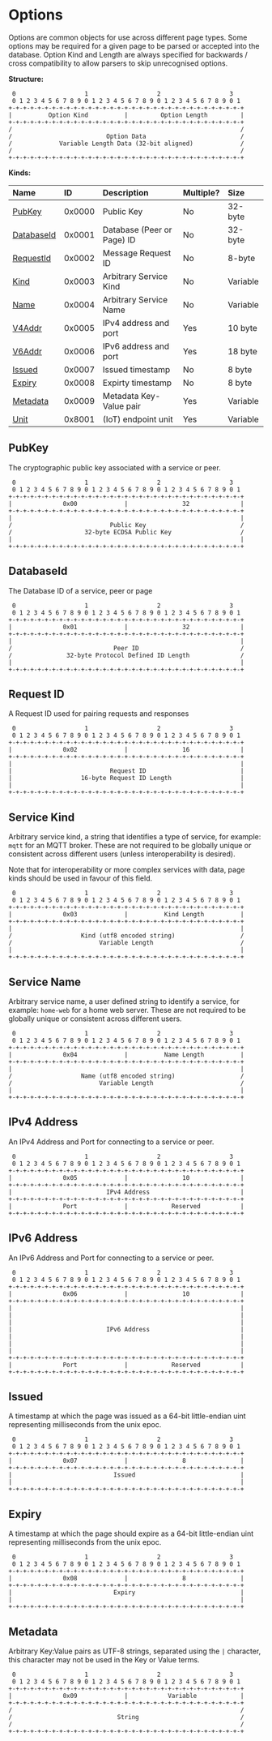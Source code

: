 # Options

Options are common objects for use across different page types. Some options may be required for a given page to be parsed or accepted into the database. Option Kind and Length are always specified for backwards / cross compatibility to allow parsers to skip unrecognised options.

**Structure:**

```text
 0                   1                   2                   3
 0 1 2 3 4 5 6 7 8 9 0 1 2 3 4 5 6 7 8 9 0 1 2 3 4 5 6 7 8 9 0 1
+-+-+-+-+-+-+-+-+-+-+-+-+-+-+-+-+-+-+-+-+-+-+-+-+-+-+-+-+-+-+-+-+
|          Option Kind          |         Option Length         |
+-+-+-+-+-+-+-+-+-+-+-+-+-+-+-+-+-+-+-+-+-+-+-+-+-+-+-+-+-+-+-+-+
/                                                               /
/                          Option Data                          /
/             Variable Length Data (32-bit aligned)             /
/                                                               /
+-+-+-+-+-+-+-+-+-+-+-+-+-+-+-+-+-+-+-+-+-+-+-+-+-+-+-+-+-+-+-+-+
```

**Kinds:**

| Name | ID | Description | Multiple? | Size |
| :--- | :--- | :--- | :--- | :--- |
| [PubKey](options.md#pubkey) | 0x0000 | Public Key | No | 32-byte |
| [DatabaseId](options.md#databaseid) | 0x0001 | Database \(Peer or Page\) ID | No | 32-byte |
| [RequestId](options.md#request-id) | 0x0002 | Message Request ID | No | 8-byte |
| [Kind](options.md#service-kind) | 0x0003 | Arbitrary Service Kind | No | Variable |
| [Name](options.md#service-name) | 0x0004 | Arbitrary Service Name | No | Variable |
| [V4Addr](options.md#ipv4-address) | 0x0005 | IPv4 address and port | Yes | 10 byte |
| [V6Addr](options.md#ipv6-address) | 0x0006 | IPv6 address and port | Yes | 18 byte |
| [Issued](options.md#issued) | 0x0007 | Issued timestamp | No | 8 byte |
| [Expiry](options.md#expiry) | 0x0008 | Expirty timestamp | No | 8 byte |
| [Metadata](options.md#metadata) | 0x0009 | Metadata Key-Value pair | Yes | Variable |
| [Unit](../applications/iot.md#options) | 0x8001 | \(IoT\) endpoint unit | Yes | Variable |

## PubKey

The cryptographic public key associated with a service or peer.

```text
 0                   1                   2                   3
 0 1 2 3 4 5 6 7 8 9 0 1 2 3 4 5 6 7 8 9 0 1 2 3 4 5 6 7 8 9 0 1
+-+-+-+-+-+-+-+-+-+-+-+-+-+-+-+-+-+-+-+-+-+-+-+-+-+-+-+-+-+-+-+-+
|              0x00             |               32              |
+-+-+-+-+-+-+-+-+-+-+-+-+-+-+-+-+-+-+-+-+-+-+-+-+-+-+-+-+-+-+-+-+
|                                                               |
/                           Public Key                          /
/                    32-byte ECDSA Public Key                   /
|                                                               |
+-+-+-+-+-+-+-+-+-+-+-+-+-+-+-+-+-+-+-+-+-+-+-+-+-+-+-+-+-+-+-+-+
```

## DatabaseId

The Database ID of a service, peer or page

```text
 0                   1                   2                   3
 0 1 2 3 4 5 6 7 8 9 0 1 2 3 4 5 6 7 8 9 0 1 2 3 4 5 6 7 8 9 0 1
+-+-+-+-+-+-+-+-+-+-+-+-+-+-+-+-+-+-+-+-+-+-+-+-+-+-+-+-+-+-+-+-+
|              0x01             |               32              |
+-+-+-+-+-+-+-+-+-+-+-+-+-+-+-+-+-+-+-+-+-+-+-+-+-+-+-+-+-+-+-+-+
|                                                               |
/                            Peer ID                            /
/               32-byte Protocol Defined ID Length              /
|                                                               |
+-+-+-+-+-+-+-+-+-+-+-+-+-+-+-+-+-+-+-+-+-+-+-+-+-+-+-+-+-+-+-+-+
```

## Request ID

A Request ID used for pairing requests and responses

```text
 0                   1                   2                   3
 0 1 2 3 4 5 6 7 8 9 0 1 2 3 4 5 6 7 8 9 0 1 2 3 4 5 6 7 8 9 0 1
+-+-+-+-+-+-+-+-+-+-+-+-+-+-+-+-+-+-+-+-+-+-+-+-+-+-+-+-+-+-+-+-+
|              0x02             |               16              |
+-+-+-+-+-+-+-+-+-+-+-+-+-+-+-+-+-+-+-+-+-+-+-+-+-+-+-+-+-+-+-+-+
|                                                               |
|                           Request ID                          |
|                   16-byte Request ID Length                   |
|                                                               |
+-+-+-+-+-+-+-+-+-+-+-+-+-+-+-+-+-+-+-+-+-+-+-+-+-+-+-+-+-+-+-+-+
```

## Service Kind

Arbitrary service kind, a string that identifies a type of service, for example: `mqtt` for an MQTT broker. These are not required to be globally unique or consistent across different users \(unless interoperability is desired\).

Note that for interoperability or more complex services with data, page kinds should be used in favour of this field.

```text
 0                   1                   2                   3
 0 1 2 3 4 5 6 7 8 9 0 1 2 3 4 5 6 7 8 9 0 1 2 3 4 5 6 7 8 9 0 1
+-+-+-+-+-+-+-+-+-+-+-+-+-+-+-+-+-+-+-+-+-+-+-+-+-+-+-+-+-+-+-+-+
|              0x03             |          Kind Length          |
+-+-+-+-+-+-+-+-+-+-+-+-+-+-+-+-+-+-+-+-+-+-+-+-+-+-+-+-+-+-+-+-+
|                                                               |
/                   Kind (utf8 encoded string)                  /
/                        Variable Length                        /
|                                                               |
+-+-+-+-+-+-+-+-+-+-+-+-+-+-+-+-+-+-+-+-+-+-+-+-+-+-+-+-+-+-+-+-+
```

## Service Name

Arbitrary service name, a user defined string to identify a service, for example: `home-web` for a home web server. These are not required to be globally unique or consistent across different users.

```text
 0                   1                   2                   3
 0 1 2 3 4 5 6 7 8 9 0 1 2 3 4 5 6 7 8 9 0 1 2 3 4 5 6 7 8 9 0 1
+-+-+-+-+-+-+-+-+-+-+-+-+-+-+-+-+-+-+-+-+-+-+-+-+-+-+-+-+-+-+-+-+
|              0x04             |          Name Length          |
+-+-+-+-+-+-+-+-+-+-+-+-+-+-+-+-+-+-+-+-+-+-+-+-+-+-+-+-+-+-+-+-+
|                                                               |
/                   Name (utf8 encoded string)                  /
/                        Variable Length                        /
|                                                               |
+-+-+-+-+-+-+-+-+-+-+-+-+-+-+-+-+-+-+-+-+-+-+-+-+-+-+-+-+-+-+-+-+
```

## IPv4 Address

An IPv4 Address and Port for connecting to a service or peer.

```text
 0                   1                   2                   3
 0 1 2 3 4 5 6 7 8 9 0 1 2 3 4 5 6 7 8 9 0 1 2 3 4 5 6 7 8 9 0 1
+-+-+-+-+-+-+-+-+-+-+-+-+-+-+-+-+-+-+-+-+-+-+-+-+-+-+-+-+-+-+-+-+
|              0x05             |               10              |
+-+-+-+-+-+-+-+-+-+-+-+-+-+-+-+-+-+-+-+-+-+-+-+-+-+-+-+-+-+-+-+-+
|                          IPv4 Address                         |
+-+-+-+-+-+-+-+-+-+-+-+-+-+-+-+-+-+-+-+-+-+-+-+-+-+-+-+-+-+-+-+-+
|              Port             |            Reserved           |
+-+-+-+-+-+-+-+-+-+-+-+-+-+-+-+-+-+-+-+-+-+-+-+-+-+-+-+-+-+-+-+-+
```

## IPv6 Address

An IPv6 Address and Port for connecting to a service or peer.

```text
 0                   1                   2                   3
 0 1 2 3 4 5 6 7 8 9 0 1 2 3 4 5 6 7 8 9 0 1 2 3 4 5 6 7 8 9 0 1
+-+-+-+-+-+-+-+-+-+-+-+-+-+-+-+-+-+-+-+-+-+-+-+-+-+-+-+-+-+-+-+-+
|              0x06             |               10              |
+-+-+-+-+-+-+-+-+-+-+-+-+-+-+-+-+-+-+-+-+-+-+-+-+-+-+-+-+-+-+-+-+
|                                                               |
|                                                               |
|                                                               |
|                          IPv6 Address                         |
|                                                               |
|                                                               |
|                                                               |
+-+-+-+-+-+-+-+-+-+-+-+-+-+-+-+-+-+-+-+-+-+-+-+-+-+-+-+-+-+-+-+-+
|              Port             |            Reserved           |
+-+-+-+-+-+-+-+-+-+-+-+-+-+-+-+-+-+-+-+-+-+-+-+-+-+-+-+-+-+-+-+-+
```

## Issued

A timestamp at which the page was issued as a 64-bit little-endian uint representing milliseconds from the unix epoc.

```text
 0                   1                   2                   3
 0 1 2 3 4 5 6 7 8 9 0 1 2 3 4 5 6 7 8 9 0 1 2 3 4 5 6 7 8 9 0 1
+-+-+-+-+-+-+-+-+-+-+-+-+-+-+-+-+-+-+-+-+-+-+-+-+-+-+-+-+-+-+-+-+
|              0x07             |               8               |
+-+-+-+-+-+-+-+-+-+-+-+-+-+-+-+-+-+-+-+-+-+-+-+-+-+-+-+-+-+-+-+-+
|                            Issued                             |
|                                                               |
+-+-+-+-+-+-+-+-+-+-+-+-+-+-+-+-+-+-+-+-+-+-+-+-+-+-+-+-+-+-+-+-+
```

## Expiry

A timestamp at which the page should expire as a 64-bit little-endian uint representing milliseconds from the unix epoc.

```text
 0                   1                   2                   3
 0 1 2 3 4 5 6 7 8 9 0 1 2 3 4 5 6 7 8 9 0 1 2 3 4 5 6 7 8 9 0 1
+-+-+-+-+-+-+-+-+-+-+-+-+-+-+-+-+-+-+-+-+-+-+-+-+-+-+-+-+-+-+-+-+
|              0x08             |               8               |
+-+-+-+-+-+-+-+-+-+-+-+-+-+-+-+-+-+-+-+-+-+-+-+-+-+-+-+-+-+-+-+-+
|                            Expiry                             |
|                                                               |
+-+-+-+-+-+-+-+-+-+-+-+-+-+-+-+-+-+-+-+-+-+-+-+-+-+-+-+-+-+-+-+-+
```

## Metadata

Arbitrary Key:Value pairs as UTF-8 strings, separated using the `|` character, this character may not be used in the Key or Value terms.

```text
 0                   1                   2                   3
 0 1 2 3 4 5 6 7 8 9 0 1 2 3 4 5 6 7 8 9 0 1 2 3 4 5 6 7 8 9 0 1
+-+-+-+-+-+-+-+-+-+-+-+-+-+-+-+-+-+-+-+-+-+-+-+-+-+-+-+-+-+-+-+-+
|              0x09             |           Variable            |
+-+-+-+-+-+-+-+-+-+-+-+-+-+-+-+-+-+-+-+-+-+-+-+-+-+-+-+-+-+-+-+-+
/                                                               /
/                             String                            /
/                                                               /
+-+-+-+-+-+-+-+-+-+-+-+-+-+-+-+-+-+-+-+-+-+-+-+-+-+-+-+-+-+-+-+-+
```

